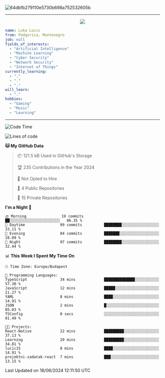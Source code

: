 
![64dbfb279110e5730b698a752532605b](https://github.com/lucic15/lucic15/assets/69390868/e4afab44-0bf1-4690-88ea-dc6e2ac6073f)

***

<p align="center">
  <img align="center" src="https://github-profile-trophy.vercel.app/?username=lucic15&theme=onedark&row=1&column=3" />
</p>

```yaml
name: Luka Lucic
from: Podgorica, Montenegro
job: null
fields_of_interests:
  - "Artificial Intelligence"
  - "Machine Learning"
  - "Cyber Security"
  - "Network Security"
  - "Internet of Things"
currently_learning:
  - "."
  - "."
  - "."
will_learn:
  - "."
hobbies:
  - "Gaming"
  - "Music"
  - "Learning"
```

***

<!--START_SECTION:waka-->
![Code Time](http://img.shields.io/badge/Code%20Time-7%20hrs%2019%20mins-blue)

![Lines of code](https://img.shields.io/badge/From%20Hello%20World%20I%27ve%20Written-854.2%20thousand%20lines%20of%20code-blue)

**🐱 My GitHub Data** 

> 📦 121.5 kB Used in GitHub's Storage 
 > 
> 🏆 235 Contributions in the Year 2024
 > 
> 🚫 Not Opted to Hire
 > 
> 📜 4 Public Repositories 
 > 
> 🔑 15 Private Repositories 
 > 
**I'm a Night 🦉** 

```text
🌞 Morning                19 commits          ██░░░░░░░░░░░░░░░░░░░░░░░   06.35 % 
🌆 Daytime                99 commits          ████████░░░░░░░░░░░░░░░░░   33.11 % 
🌃 Evening                84 commits          ███████░░░░░░░░░░░░░░░░░░   28.09 % 
🌙 Night                  97 commits          ████████░░░░░░░░░░░░░░░░░   32.44 % 
```


📊 **This Week I Spent My Time On** 

```text
🕑︎ Time Zone: Europe/Budapest

💬 Programming Languages: 
TypeScript               34 mins             ██████████████░░░░░░░░░░░   57.30 % 
JavaScript               12 mins             █████░░░░░░░░░░░░░░░░░░░░   21.27 % 
YAML                     8 mins              ████░░░░░░░░░░░░░░░░░░░░░   14.91 % 
JSON                     2 mins              █░░░░░░░░░░░░░░░░░░░░░░░░   05.03 % 
TSConfig                 0 secs              ░░░░░░░░░░░░░░░░░░░░░░░░░   01.49 % 

🐱‍💻 Projects: 
React-Native             22 mins             █████████░░░░░░░░░░░░░░░░   37.13 % 
Learning                 20 mins             █████████░░░░░░░░░░░░░░░░   34.81 % 
lucic15                  8 mins              ████░░░░░░░░░░░░░░░░░░░░░   14.91 % 
projektni-zadatak-react  7 mins              ███░░░░░░░░░░░░░░░░░░░░░░   13.15 % 
```


 Last Updated on 18/06/2024 12:11:50 UTC
<!--END_SECTION:waka-->
